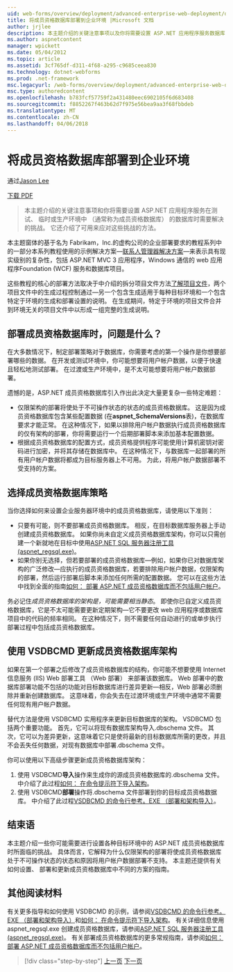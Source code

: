 ```yaml
---
uid: web-forms/overview/deployment/advanced-enterprise-web-deployment/deploying-membership-databases-to-enterprise-environments
title: 将成员资格数据库部署到企业环境 |Microsoft 文档
author: jrjlee
description: 本主题介绍的关键注意事项以及你将需要设置 ASP.NET 应用程序服务数据库 （多个通用...时需要解决的挑战
ms.author: aspnetcontent
manager: wpickett
ms.date: 05/04/2012
ms.topic: article
ms.assetid: 3cf765df-d311-4f68-a295-c9685ceea830
ms.technology: dotnet-webforms
ms.prod: .net-framework
msc.legacyurl: /web-forms/overview/deployment/advanced-enterprise-web-deployment/deploying-membership-databases-to-enterprise-environments
msc.type: authoredcontent
ms.openlocfilehash: b783fcf57759f2a431480eec6902105f6d683408
ms.sourcegitcommit: f8852267f463b62d7f975e56bea9aa3f68fbbdeb
ms.translationtype: MT
ms.contentlocale: zh-CN
ms.lasthandoff: 04/06/2018
---
```

<a name="deploying-membership-databases-to-enterprise-environments"></a>将成员资格数据库部署到企业环境
====================
通过[Jason Lee](https://github.com/jrjlee)

[下载 PDF](https://msdnshared.blob.core.windows.net/media/MSDNBlogsFS/prod.evol.blogs.msdn.com/CommunityServer.Blogs.Components.WeblogFiles/00/00/00/63/56/8130.DeployingWebAppsInEnterpriseScenarios.pdf)

> 本主题介绍的关键注意事项和你将需要设置 ASP.NET 应用程序服务在测试、 临时或生产环境中 （通常称为成员资格数据库） 的数据库时需要解决的挑战。 它还介绍了可用来应对这些挑战的方法。


本主题窗体的基于名为 Fabrikam，Inc.的虚构公司的企业部署要求的教程系列中的一部分本系列教程使用的示例解决方案&#x2014;[联系人管理器解决方案](../web-deployment-in-the-enterprise/the-contact-manager-solution.md)&#x2014;来表示具有现实级别的复杂性，包括 ASP.NET MVC 3 应用程序，Windows 通信的 web 应用程序Foundation (WCF) 服务和数据库项目。

这些教程的核心的部署方法取决于中介绍的拆分项目文件方法[了解项目文件](../web-deployment-in-the-enterprise/understanding-the-project-file.md)，两个项目文件中的生成过程控制通过&#x2014;另一个包含生成适用于每种目标环境和一个包含特定于环境的生成和部署设置的说明。 在生成期间，特定于环境的项目文件合并到环境无关的项目文件中以形成一组完整的生成说明。

## <a name="what-are-the-issues-when-you-deploy-a-membership-database"></a>部署成员资格数据库时，问题是什么？

在大多数情况下，制定部署策略对于数据库，你需要考虑的第一个操作是你想要部署哪些的数据。 在开发或测试环境中，你可能想要将用户帐户数据，以便于快速且轻松地测试部署。 在过渡或生产环境中，是不太可能想要将用户帐户数据部署。

遗憾的是，ASP.NET 成员资格数据库引入作出此决定大量更复杂一些特定难题：

- 仅限架构的部署将使处于不可操作状态的状态的成员资格数据库。 这是因为成员资格数据库包含某些配置数据 (在**aspnet\_SchemaVersions**表)，在数据库要求才能正常。 在这种情况下，如果以排除用户帐户数据执行成员资格数据库的仅有架构的部署，你将需要运行一个后期部署脚本来添加基本配置数据。
- 根据成员资格数据库的配置方式，成员资格提供程序可能使用计算机密钥对密码进行加密，并将其存储在数据库中。 在这种情况下，与数据库一起部署的所有用户帐户数据将都成为目标服务器上不可用。 为此，将用户帐户数据部署不受支持的方案。

## <a name="choosing-a-membership-database-strategy"></a>选择成员资格数据库策略

当你选择如何来设置企业服务器环境中的成员资格数据库，请使用以下准则：

- 只要有可能，则不要部署成员资格数据库。 相反，在目标数据库服务器上手动创建成员资格数据库。 如果你尚未自定义成员资格数据库架构，你可以只需创建一个新就地在目标中使用[ASP.NET SQL 服务器注册工具 (aspnet\_regsql.exe)](https://msdn.microsoft.com/library/ms229862(v=vs.100).aspx)。
- 如果你别无选择，但若要部署的成员资格数据库&#x2014;例如，如果你已对数据库架构的广泛修改&#x2014;应执行的成员资格数据库，若要排除用户帐户数据，仅限架构的部署，然后运行部署后脚本来添加任何所需的配置数据。 您可以在这些方法中找到全面的指南[如何： 部署 ASP.NET 成员资格数据库而不包括用户帐户](https://msdn.microsoft.com/library/ff361972(v=vs.100).aspx)。

务必记住*成员资格数据库的架构是，可能需要相当静态*。 即使你已自定义成员资格数据库，它是不太可能需要更新定期架构&#x2014;它不要更改 web 应用程序或数据库项目中的代码的频率相同。 在这种情况下，则不需要任何自动进行的或单步执行部署过程中包括成员资格数据库。

## <a name="using-vsdbcmd-to-update-a-membership-database-schema"></a>使用 VSDBCMD 更新成员资格数据库架构

如果在第一个部署之后修改了成员资格数据库的结构，你可能不想要使用 Internet 信息服务 (IIS) Web 部署工具 （Web 部署） 来部署该数据库。 Web 部署中的数据库部署功能不包括的功能对目标数据库进行差异更新&#x2014;相反，Web 部署必须删除并重新创建数据库。 这意味着，你会失去在过渡环境或生产环境中通常不需要任何现有用户帐户数据。

替代方法是使用 VSDBCMD 实用程序来更新目标数据库的架构。 VSDBCMD 包括两个重要功能。 首先，它可以将现有数据库架构导入.dbschema 文件。 其次，它可以为差异更新，这意味着它只是使将最新的目标数据库所需的更改，并且不会丢失任何数据，对现有数据库中部署.dbschema 文件。

你可以使用以下高级步骤更新成员资格数据库架构：

1. 使用 VSDBCMD**导入**操作来生成你的源成员资格数据库的.dbschema 文件。 中介绍了此过程[如何： 在命令提示符下导入架构](https://msdn.microsoft.com/library/dd172135.aspx)。
2. 使用 VSDBCMD**部署**操作将.dbschema 文件部署到你的目标成员资格数据库。 中介绍了此过程[VSDBCMD 的命令行参考。EXE （部署和架构导入）](https://msdn.microsoft.com/library/dd193283.aspx)。

## <a name="conclusion"></a>结束语

本主题介绍一些你可能需要进行设置各种目标环境中的 ASP.NET 成员资格数据库时所面临的挑战。 具体而言，它解释为什么仅限架构的部署将使成员资格数据库处于不可操作状态的状态和原因将用户帐户数据部署不支持。 本主题还提供有关如何设置、 部署和更新成员资格数据库中不同的方案的指南。

## <a name="further-reading"></a>其他阅读材料

有关更多指导和如何使用 VSDBCMD 的示例，请参阅[VSDBCMD 的命令行参考。EXE （部署和架构导入）](https://msdn.microsoft.com/library/dd193283.aspx)和[如何： 在命令提示符下导入架构](https://msdn.microsoft.com/library/dd172135.aspx)。 有关详细信息使用 aspnet\_regsql.exe 创建成员资格数据库，请参阅[ASP.NET SQL 服务器注册工具 (aspnet\_regsql.exe)](https://msdn.microsoft.com/library/ms229862(v=vs.100).aspx)。 有关部署成员资格数据库的更多常规指南，请参阅[如何： 部署 ASP.NET 成员资格数据库而不包括用户帐户](https://msdn.microsoft.com/library/ff361972(v=vs.100).aspx)。

> [!div class="step-by-step"]
> [上一页](deploying-database-role-memberships-to-test-environments.md)
> [下一页](excluding-files-and-folders-from-deployment.md)
